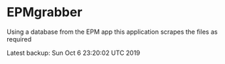 # EPMgrabber
Using a database from the EPM app this application scrapes the files as required


Latest backup: Sun Oct 6 23:20:02 UTC 2019
